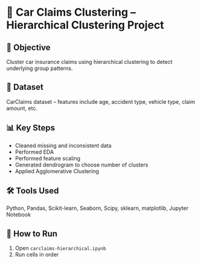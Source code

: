 # 🚗 Car Claims Clustering – Hierarchical Clustering Project

## 🧠 Objective
Cluster car insurance claims using hierarchical clustering to detect underlying group patterns.

## 📂 Dataset
CarClaims dataset – features include age, accident type, vehicle type, claim amount, etc.

## 📊 Key Steps
- Cleaned missing and inconsistent data
- Performed EDA
- Performed feature scaling
- Generated dendrogram to choose number of clusters
- Applied Agglomerative Clustering

## 🛠 Tools Used
Python, Pandas, Scikit-learn, Seaborn, Scipy, sklearn, matplotlib,  Jupyter Notebook

## 🚀 How to Run
1. Open `carclaims-hierarchical.ipynb`
2. Run cells in order
